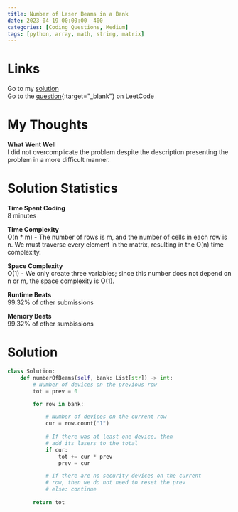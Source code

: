 ```yaml
---
title: Number of Laser Beams in a Bank
date: 2023-04-19 00:00:00 -400
categories: [Coding Questions, Medium]
tags: [python, array, math, string, matrix]
---
```


# Links  

Go to my [solution](#solution)  
Go to the [question](https://leetcode.com/problems/number-of-laser-beams-in-a-bank/){:target="_blank"} on LeetCode  

# My Thoughts  

**What Went Well**  
I did not overcomplicate the problem despite the description presenting the problem in a more difficult manner.

# Solution Statistics  

**Time Spent Coding**  
8 minutes

**Time Complexity**  
O(n * m) - The number of rows is m, and the number of cells in each row is n. 
We must traverse every element in the matrix, resulting in the O(n) time complexity.

**Space Complexity**  
O(1) - We only create three variables; since this number does not depend on n or m, the space complexity is O(1).

**Runtime Beats**  
99.32% of other submissions  

**Memory Beats**  
99.32% of other sumbissions  

# Solution  

```python
class Solution:
    def numberOfBeams(self, bank: List[str]) -> int:
        # Number of devices on the previous row
        tot = prev = 0

        for row in bank:

            # Number of devices on the current row
            cur = row.count("1")
            
            # If there was at least one device, then
            # add its lasers to the total
            if cur:
                tot += cur * prev
                prev = cur

            # If there are no security devices on the current
            # row, then we do not need to reset the prev
            # else: continue
            
        return tot
```
